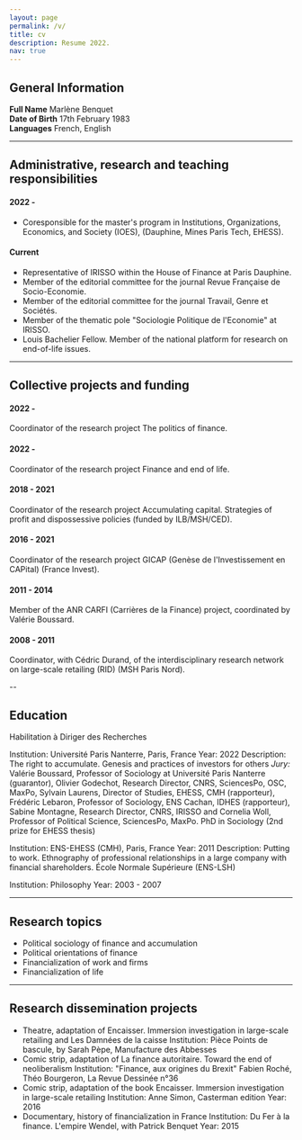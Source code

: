 ```yaml
---
layout: page
permalink: /v/
title: cv
description: Resume 2022.
nav: true
---
```


## General Information
**Full Name**           Marlène Benquet\
**Date of Birth**    17th February 1983\
**Languages**           French, English

---

##  Administrative, research and teaching responsibilities
#### 2022 -
- Coresponsible for the master's program in Institutions, Organizations, Economics, and Society (IOES), (Dauphine, Mines Paris Tech, EHESS).

#### Current
- Representative of IRISSO within the House of Finance at Paris Dauphine.
- Member of the editorial committee for the journal Revue Française de Socio-Economie.
- Member of the editorial committee for the journal Travail, Genre et Sociétés.
- Member of the thematic pole "Sociologie Politique de l'Economie" at IRISSO.
- Louis Bachelier Fellow.
Member of the national platform for research on end-of-life issues.

---

## Collective projects and funding
####  2022 -
Coordinator of the research project The politics of finance.
####  2022 -
Coordinator of the research project Finance and end of life.
####  2018 - 2021
Coordinator of the research project Accumulating capital. Strategies of profit and dispossessive policies (funded by ILB/MSH/CED).
####  2016 - 2021
Coordinator of the research project GICAP (Genèse de l'Investissement en CAPital) (France Invest).
####  2011 - 2014
Member of the ANR CARFI (Carrières de la Finance) project, coordinated by Valérie Boussard.
####  2008 - 2011
Coordinator, with Cédric Durand, of the interdisciplinary research network on large-scale retailing (RID) (MSH Paris Nord).

--

## Education
Habilitation à Diriger des Recherches

Institution: Université Paris Nanterre, Paris, France
Year: 2022
Description:
The right to accumulate. Genesis and practices of investors for others
*Jury:* Valérie Boussard, Professor of Sociology at Université Paris Nanterre (guarantor), Olivier Godechot, Research Director, CNRS, SciencesPo, OSC, MaxPo, Sylvain Laurens, Director of Studies, EHESS, CMH (rapporteur), Frédéric Lebaron, Professor of Sociology, ENS Cachan, IDHES (rapporteur), Sabine Montagne, Research Director, CNRS, IRISSO and Cornelia Woll, Professor of Political Science, SciencesPo, MaxPo.
PhD in Sociology (2nd prize for EHESS thesis)

Institution: ENS-EHESS (CMH), Paris, France
Year: 2011
Description:
Putting to work. Ethnography of professional relationships in a large company with financial shareholders.
École Normale Supérieure (ENS-LSH)

Institution: Philosophy
Year: 2003 - 2007

---

## Research topics
- Political sociology of finance and accumulation
- Political orientations of finance
- Financialization of work and firms
- Financialization of life

---

## Research dissemination projects
- Theatre, adaptation of Encaisser. Immersion investigation in large-scale retailing and Les Damnées de la caisse
Institution: Pièce Points de bascule, by Sarah Pèpe, Manufacture des Abbesses
- Comic strip, adaptation of La finance autoritaire. Toward the end of neoliberalism
Institution: "Finance, aux origines du Brexit" Fabien Roché, Théo Bourgeron, La Revue Dessinée n°36
- Comic strip, adaptation of the book Encaisser. Immersion investigation in large-scale retailing
Institution: Anne Simon, Casterman edition
Year: 2016
- Documentary, history of financialization in France
Institution: Du Fer à la finance. L'empire Wendel, with Patrick Benquet
Year: 2015